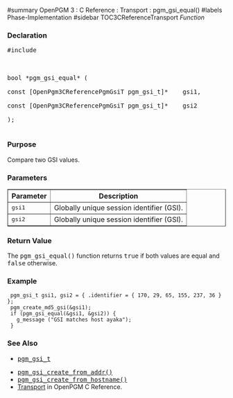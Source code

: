 ﻿#summary OpenPGM 3 : C Reference : Transport : pgm\_gsi\_equal()
#labels Phase-Implementation
#sidebar TOC3CReferenceTransport
_Function_
### Declaration ###
<pre>
#include <pgm/pgm.h><br>
<br>
bool *pgm_gsi_equal* (<br>
const [OpenPgm3CReferencePgmGsiT pgm_gsi_t]*    gsi1,<br>
const [OpenPgm3CReferencePgmGsiT pgm_gsi_t]*    gsi2<br>
);<br>
</pre>

### Purpose ###
Compare two GSI values.

### Parameters ###

<table cellpadding='5' border='1' cellspacing='0'>
<tr>
<th>Parameter</th>
<th>Description</th>
</tr>
<tr>
<td><tt>gsi1</tt></td>
<td>Globally unique session identifier (GSI).</td>
</tr><tr>
<td><tt>gsi2</tt></td>
<td>Globally unique session identifier (GSI).</td>
</tr>
</table>

### Return Value ###
The <tt>pgm_gsi_equal()</tt> function returns <tt>true</tt> if both values are equal and <tt>false</tt> otherwise.

### Example ###
```
 pgm_gsi_t gsi1, gsi2 = { .identifier = { 170, 29, 65, 155, 237, 36 } };
 pgm_create_md5_gsi(&gsi1);
 if (pgm_gsi_equal(&gsi1, &gsi2)) {
   g_message ("GSI matches host ayaka");
 }
```

### See Also ###
  * <tt><a href='OpenPgm3CReferencePgmGsiT.md'>pgm_gsi_t</a></tt><br>
<ul><li><tt><a href='OpenPgm3CReferencePgmGsiCreateFromAddr.md'>pgm_gsi_create_from_addr()</a></tt><br>
</li><li><tt><a href='OpenPgm3CReferencePgmGsiCreateFromHostname.md'>pgm_gsi_create_from_hostname()</a></tt><br>
</li><li><a href='OpenPgm3CReferenceTransport.md'>Transport</a> in OpenPGM C Reference.